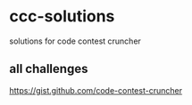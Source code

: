 # ccc-solutions
solutions for code contest cruncher

## all challenges
https://gist.github.com/code-contest-cruncher



